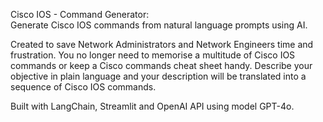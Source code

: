 Cisco IOS - Command Generator:\
Generate Cisco IOS commands from natural language prompts using AI.

Created to save Network Administrators and Network Engineers time and frustration. You no longer need to memorise a multitude of Cisco IOS commands or keep a Cisco commands cheat sheet handy. Describe your objective in plain language and your description will be translated into a sequence of Cisco IOS commands.

Built with LangChain, Streamlit and OpenAI API using model GPT-4o.
